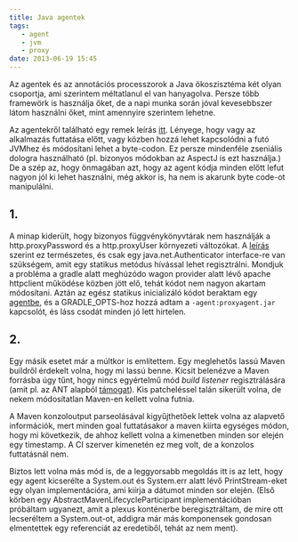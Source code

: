 ```yaml
---
title: Java agentek
tags:
   - agent
   - jvm
   - proxy
date: 2013-06-19 15:45
---
```


Az agentek és az annotációs processzorok a Java ökoszisztéma két olyan csoportja, ami szerintem méltatlanul el van hanyagolva. Persze több framewörk is használja őket, de a napi munka során jóval kevesebbszer látom használni őket, mint amennyire szerintem lehetne. 

Az agentekről található egy remek leírás [itt](http://dhruba.name/2010/02/07/creation-dynamic-loading-and-instrumentation-with-javaagents/). Lényege, hogy vagy az alkalmazás futtatása előtt, vagy közben hozzá lehet kapcsolódni a futó JVMhez és módosítani lehet a byte-codon. Ez persze mindenféle zseniális dologra használható (pl. bizonyos módokban az AspectJ is ezt használja.) De a szép az, hogy önmagában azt, hogy az agent kódja minden előtt lefut nagyon jól ki lehet használni, még akkor is, ha nem is akarunk byte code-ot manipulálni.

## 1.

 A minap kiderült, hogy bizonyos függvénykönyvtárak nem használják a http.proxyPassword és a http.proxyUser környezeti változókat. A [leírás](http://rolandtapken.de/blog/2012-04/java-process-httpproxyuser-and-httpproxypassword) szerint ez természetes, és csak egy java.net.Authenticator interface-re van szükségem, amit egy statikus metódus hívással lehet regisztrálni. Mondjuk a probléma a gradle alatt meghúzódo wagon provider alatt lévő apache httpclient működése közben jött elő, tehát kódot nem nagyon akartam módosítani. Aztán az egész statikus inicializáló kódot beraktam egy [agentbe](https://github.com/elek/proxyagent/blob/master/src/main/java/net/anzix/proxyagent/Agent.java), és a GRADLE_OPTS-hoz hozzá adtam a ```-agent:proxyagent.jar``` kapcsolót, és láss csodát minden jó lett hirtelen.

## 2.

 Egy másik esetet már a múltkor is említettem. Egy meglehetős lassú Maven buildről érdekelt volna, hogy mi lassú benne. Kicsit belenézve a Maven forrásba úgy tűnt, hogy nincs egyértelmű mód _build listener_ regisztrálására (amit pl. az ANT alapból [támogat](http://ant.apache.org/manual/listeners.html)). Kis patcheléssel talán sikerült volna, de nekem módosítatlan Maven-en kellett volna futnia.

A Maven konzoloutput parseolásával kigyűjthetőek lettek volna az alapvető információk, mert minden goal futtatásakor a maven kiírta egységes módon, hogy mi következik, de ahhoz kellett volna a kimenetben minden sor elején egy timestamp. A CI szerver kimenetén ez meg volt, de a konzolos futtatásnál nem.

Biztos lett volna más mód is, de a leggyorsabb megoldás itt is az lett, hogy egy agent kicserélte a System.out és System.err alatt lévő PrintStream-eket egy olyan implementációra, ami kiírja a dátumot minden sor elején. (Első körben egy AbstractMavenLifecycleParticipant implementációban próbáltam ugyanezt, amit a plexus konténerbe beregisztráltam, de mire ott lecseréltem a System.out-ot, addigra már más komponensek gondosan elmentettek egy referenciát az eredetiből, tehát az nem ment).